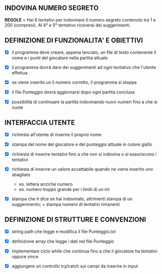 ## INDOVINA NUMERO SEGRETO

**REGOLE** = Hai 6 tentativi per indovinare il numero segreto contenuto tra 1 e 200 (compresi). Al 4° e 5° tentativo riceverai dei suggerimenti.


## DEFINIZIONE DI FUNZIONALITA' E OBIETTIVI

-  [x]  il programma deve creare, appena lanciato, un file di testo contenente il nome e i punti del giocatore nella partita attuale
-  [x]  il programma dovrà dare dei suggerimenti ad ogni tentativo che l'utente effettua
-  [x]  se viene inserito un il numero corretto, il programma si stoppa
-  [x]  il file Punteggio dovrà aggiornarsi dopo ogni partita conclusa
-  [x]  possibilità di continuare la partita indovinando nuovi numeri fino a che si vuole



## INTERFACCIA UTENTE

-  [x]  richiesta all'utente di inserire il proprio nome
-  [x]  stampa del nome del giocatore e del punteggio attuale in colore giallo
-  [x]  richiesta di inserire tentativi fino a che non si indovina o si esauriscono i tentativi
-  [x]  richiesta di inserire un valore accettabile quando ne viene inserito uno sbagliato  
   -  es. lettera anziche numero  
   -  es. numero troppo grande per i limiti di un int
-  [x]  stampa che ti dice se hai indovinato, altrimenti stampa di un suggerimento; + stampa numero di tentativi rimanenti



## DEFINIZIONE DI STRUTTURE E CONVENZIONI

- [x] string path che legge e modifica il file Punteggio.txt
- [x] definizione array che legge i dati nel file Punteggio
- [x] implementare ciclo while che continua fino a che il giocatore ha tentativi oppure vince
- [x] aggiungere un controllo try/catch sui campi da inserire in input





